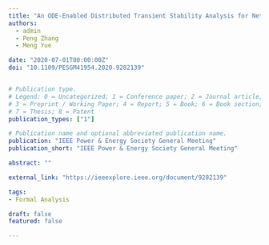 ```yaml
---
title: "An ODE-Enabled Distributed Transient Stability Analysis for Networked Microgrids"
authors:
  - admin
  - Peng Zhang
  - Meng Yue

date: "2020-07-01T00:00:00Z"
doi: "10.1109/PESGM41954.2020.9282139"


# Publication type.
# Legend: 0 = Uncategorized; 1 = Conference paper; 2 = Journal article;
# 3 = Preprint / Working Paper; 4 = Report; 5 = Book; 6 = Book section;
# 7 = Thesis; 8 = Patent
publication_types: ["1"]

# Publication name and optional abbreviated publication name.
publication: "IEEE Power & Energy Society General Meeting"
publication_short: "IEEE Power & Energy Society General Meeting"

abstract: ""

external_link: "https://ieeexplore.ieee.org/document/9282139"

tags:
- Formal Analysis

draft: false
featured: false

---
```




